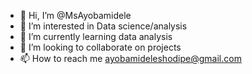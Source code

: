 - 👋 Hi, I’m @MsAyobamidele
- 👀 I’m interested in Data science/analysis
- 🌱 I’m currently learning data analysis
- 💞️ I’m looking to collaborate on projects
- 📫 How to reach me ayobamideleshodipe@gmail.com

<!---
MsAyobamidele/MsAyobamidele is a ✨ special ✨ repository because its `README.md` (this file) appears on your GitHub profile.
You can click the Preview link to take a look at your changes.
--->
